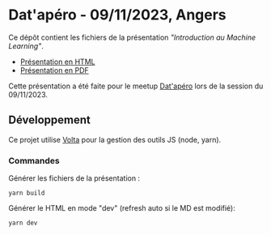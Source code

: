 # Dat'apéro - 09/11/2023, Angers

Ce dépôt contient les fichiers de la présentation _"Introduction au Machine Learning"_.

- [Présentation en HTML](./index.html)
- [Présentation en PDF](./dist/presentation.pdf)

Cette présentation a été faite pour le meetup [Dat'apéro](https://www.meetup.com/datapero-angers/) lors de la session du 09/11/2023.

## Développement

Ce projet utilise [Volta](https://volta.sh/) pour la gestion des outils JS (node, yarn).

### Commandes

Générer les fichiers de la présentation :

```
yarn build
```

Générer le HTML en mode "dev" (refresh auto si le MD est modifié):

```
yarn dev
```
